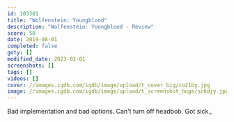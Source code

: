 ```yaml
---
id: 103301
title: "Wolfenstein: Youngblood"
description: "Wolfenstein: Youngblood - Review"
score: 50
date: 2019-08-01
completed: false
goty: []
modified_date: 2023-03-01
screenshots: []
tags: []
videos: []
cover: //images.igdb.com/igdb/image/upload/t_cover_big/co21by.jpg
image: //images.igdb.com/igdb/image/upload/t_screenshot_huge/sc6djy.jpg
---
```

Bad implementation and bad options. Can't turn off headbob. Got sick.,